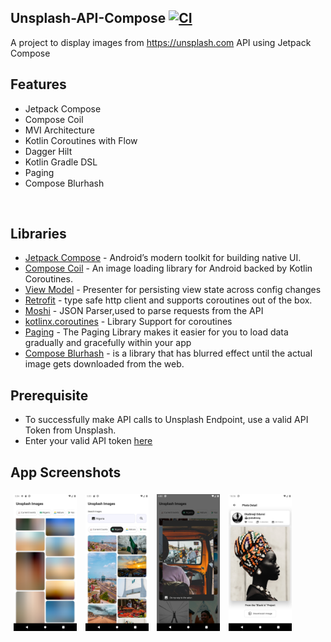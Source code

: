 ## Unsplash-API-Compose [![CI](https://github.com/dalafiarisamuel/unsplash-api-compose/actions/workflows/workflow.yml/badge.svg?branch=master)](https://github.com/dalafiarisamuel/unsplash-api-compose/actions/workflows/workflow.yml)

A project to display images from https://unsplash.com API using Jetpack Compose

## Features

* Jetpack Compose
* Compose Coil
* MVI Architecture
* Kotlin Coroutines with Flow
* Dagger Hilt
* Kotlin Gradle DSL
* Paging
* Compose Blurhash

<br>

## Libraries

- [Jetpack Compose](https://developer.android.com/jetpack/compose) - Android’s modern toolkit for
  building native UI.
- [Compose Coil](https://coil-kt.github.io/coil/compose/) - An image loading library for Android
  backed by Kotlin Coroutines.
- [View Model](https://developer.android.com/topic/libraries/architecture/viewmodel) - Presenter for
  persisting view state across config changes
- [Retrofit](https://square.github.io/retrofit/) - type safe http client and supports coroutines out
  of the box.
- [Moshi](https://github.com/square/moshi) - JSON Parser,used to parse requests from the API
- [kotlinx.coroutines](https://github.com/Kotlin/kotlinx.coroutines) - Library Support for
  coroutines
- [Paging](https://developer.android.com/jetpack/androidx/releases/paging) - The Paging Library
  makes it easier for you to load data gradually and gracefully within your app
  <br>
- [Compose Blurhash](https://github.com/dalafiarisamuel/composeblurhash) - is a library that has
  blurred effect until the actual image gets downloaded from the web.

## Prerequisite

* To successfully make API calls to Unsplash Endpoint, use a valid API Token from Unsplash.
* Enter your valid API token [here](./app/src/main/java/ng/devtamuno/unsplash/compose/env/Env.kt)

## App Screenshots
<img src="./images/screenshot_4.png" alt="Screenshot 4" width="20%" height="20%" hspace="5" vspace="5"/>
<img src="./images/screenshot_1.png" alt="Screenshot 1" width="20%" height="20%" hspace="5" vspace="5"/>
<img src="./images/screenshot_2.png" alt="Screenshot 2" width="20%" height="20%" hspace="5" vspace="5"/>
<img src="./images/screenshot_3.png" alt="Screenshot 3" width="20%" height="20%" hspace="5" vspace="5"/>
<br>

